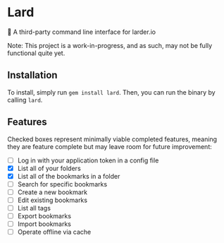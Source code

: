 # Lard

:green_book: A third-party command line interface for larder.io

Note: This project is a work-in-progress, and as such, may not be fully functional quite yet.

## Installation

To install, simply run `gem install lard`. Then, you can run the binary by calling `lard`.

## Features

Checked boxes represent minimally viable completed features, meaning they are feature complete but may leave room for future improvement:

- [ ] Log in with your application token in a config file
- [x] List all of your folders
- [x] List all of the bookmarks in a folder
- [ ] Search for specific bookmarks
- [ ] Create a new bookmark
- [ ] Edit existing bookmarks
- [ ] List all tags
- [ ] Export bookmarks
- [ ] Import bookmarks
- [ ] Operate offline via cache
